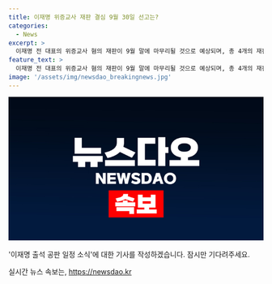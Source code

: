 ```yaml
---
title: 이재명 위증교사 재판 결심 9월 30일 선고는?
categories:
  - News
excerpt: >
  이재명 전 대표의 위증교사 혐의 재판이 9월 말에 마무리될 것으로 예상되며, 총 4개의 재판 중 두번째 선고가 이뤄질 것으로 보인다. 8월26일에는 서증조사를 마무리한 뒤 9월30일에 최종변론이 예정돼 있으며, 검찰이 구형하는 결심 공판 이후 빠르면 10월 말에 선고될 것으로 예상된다. 이날 위증교사 혐의 공판에 출석한 이 전 대표는 경기도 법인카드 유용 의혹 관련으로 검찰에서 출석을 통보받은 것과 관련해 무혐의 불송치 결정이 났던 사건이라며 정권을 비판했다.
feature_text: >
  이재명 전 대표의 위증교사 혐의 재판이 9월 말에 마무리될 것으로 예상되며, 총 4개의 재판 중 두번째 선고가 이뤄질 것으로 보인다. 8월26일에는 서증조사를 마무리한 뒤 9월30일에 최종변론이 예정돼 있으며, 검찰이 구형하는 결심 공판 이후 빠르면 10월 말에 선고될 것으로 예상된다. 이날 위증교사 혐의 공판에 출석한 이 전 대표는 경기도 법인카드 유용 의혹 관련으로 검찰에서 출석을 통보받은 것과 관련해 무혐의 불송치 결정이 났던 사건이라며 정권을 비판했다.
image: '/assets/img/newsdao_breakingnews.jpg'
---
```


<p><img src="/assets/img/newsdao_breakingnews.jpg" alt="ontimetimes 속보" /></p>

<p>'이재명 출석 공판 일정 소식'에 대한 기사를 작성하겠습니다. 잠시만 기다려주세요.</p>
실시간 뉴스 속보는, <a href="https://newsdao.kr" rel="dofollow">https://newsdao.kr</a>


